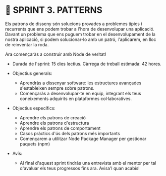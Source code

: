 # 🧠 SPRINT 3. PATTERNS

Els patrons de disseny són solucions provades a problemes típics i recurrents que ens podem trobar a l'hora de desenvolupar una aplicació. Davant un problema que ens puguem trobar en el desenvolupament de la nostra aplicació, si podem solucionar-lo amb un patró, l'aplicarem, en lloc de reinventar la roda.

Ara començaràs a construir amb Node de veritat!

- Durada de l'sprint:
15 dies lectius. Càrrega de treball estimada: 42 hores.


- Objectius generals:
    - Aprendràs a dissenyar software: les estructures avançades s'estableixen sempre sobre patrons.
    - Començaràs a desenvolupar-te en equip, integrant els teus coneixements adquirits en plataformes col·laboratives.


- Objectius específics:
    - Aprendre els patrons de creació
    - Aprendre els patrons d'estructura
    - Aprendre els patrons de comportament
    - Casos pràctics d'ús dels patrons més importants
    - Començarem a utilitzar Node Package Manager per gestionar paquets (npm)


- Avís:
    - Al final d'aquest sprint tindràs una entrevista amb el mentor per tal d'avaluar els teus progressos fins ara. Avisa'l quan acabis!